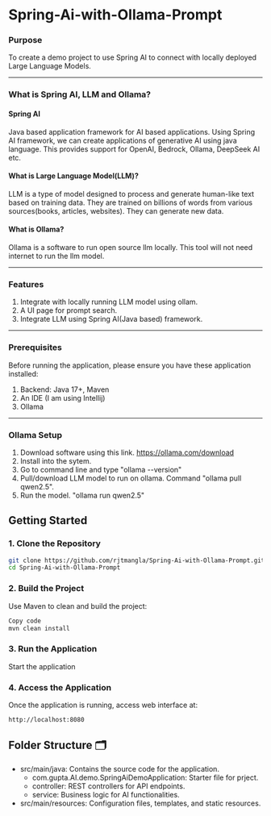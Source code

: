 # Spring-Ai-with-Ollama-Prompt
### Purpose
To create a demo project to use Spring AI to connect with locally deployed Large Language Models. 

---

### What is Spring AI, LLM and Ollama?
#### Spring AI 
Java based application framework for AI based applications. Using Spring AI framework, we can create applications of generative AI using java language. This provides support for OpenAI, Bedrock, Ollama, DeepSeek AI etc.

#### What is Large Language Model(LLM)?
LLM is a type of model designed to process and generate human-like text based on training data. They are trained on billions of words from various sources(books, articles, websites). They can generate new data.

#### What is Ollama?
Ollama is a software to run open source llm locally. This tool will not need internet to run the llm model.

---
### Features
1. Integrate with locally running LLM model using ollam.
2. A UI page for prompt search.
3. Integrate LLM using Spring AI(Java based) framework.
---
### Prerequisites
Before running the application, please ensure you have these application installed:
1. Backend: Java 17+, Maven
2. An IDE (I am using Intellij)
3. Ollama
---
### Ollama Setup
1. Download software using this link. https://ollama.com/download
2. Install into the sytem.
3. Go to command line and type "ollama --version"
4. Pull/download LLM model to run on ollama. Command "ollama pull qwen2.5".
5. Run the model. "ollama run qwen2.5"


## Getting Started

### 1. Clone the Repository
```bash
git clone https://github.com/rjtmangla/Spring-Ai-with-Ollama-Prompt.git
cd Spring-Ai-with-Ollama-Prompt
```

### 2. Build the Project
Use Maven to clean and build the project:

```bash
Copy code
mvn clean install
```

### 3. Run the Application
Start the application 

### 4. Access the Application
Once the application is running, access web interface at:
```
http://localhost:8080
```

## Folder Structure 🗂️
- src/main/java: Contains the source code for the application.
    - com.gupta.AI.demo.SpringAiDemoApplication: Starter file for prject.
    - controller: REST controllers for API endpoints.
    - service: Business logic for AI functionalities.
- src/main/resources: Configuration files, templates, and static resources.

